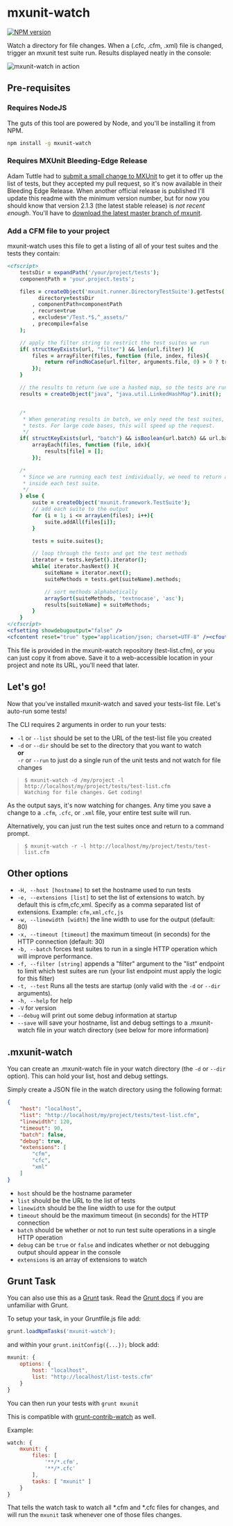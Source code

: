# mxunit-watch

[![NPM version](https://badge.fury.io/js/mxunit-watch.png)](http://badge.fury.io/js/mxunit-watch)

Watch a directory for file changes. When a (.cfc, .cfm, .xml) file is changed, trigger an mxunit test suite run. Results displayed neatly in the console:

![mxunit-watch in action](https://raw.github.com/dswitzer/mxunit-watch/master/screenshot.png)

## Pre-requisites

### Requires NodeJS

The guts of this tool are powered by Node, and you'll be installing it from NPM.

```bash
npm install -g mxunit-watch
```

### Requires MXUnit Bleeding-Edge Release

Adam Tuttle had to [submit a small change to MXUnit](https://github.com/mxunit/mxunit/pull/33) to get it to offer up the list of tests, but they accepted my pull request, so it's now available in their Bleeding Edge Release. When another official release is published I'll update this readme with the minimum version number, but for now you should know that version 2.1.3 (the latest stable release) is _not recent enough_. You'll have to [download the latest master branch of mxunit](https://github.com/mxunit/mxunit/archive/master.zip).

### Add a CFM file to your project

mxunit-watch uses this file to get a listing of all of your test suites and the tests they contain:

```cfm
<cfscript>
	testsDir = expandPath('/your/project/tests');
	componentPath = 'your.project.tests';

	files = createObject('mxunit.runner.DirectoryTestSuite').getTests(
		  directory=testsDir
		, componentPath=componentPath
		, recurse=true
		, excludes="/Test.*$,^_assets/"
		, precompile=false
	);

	// apply the filter string to restrict the test suites we run
	if( structKeyExists(url, "filter") && len(url.filter) ){
		files = arrayFilter(files, function (file, index, files){
			return reFindNoCase(url.filter, arguments.file, 0) > 0 ? true : false;
		});
	}

	// the results to return (we use a hashed map, so the tests are run in order)
	results = createObject("java", "java.util.LinkedHashMap").init();


	/*
	 * When generating results in batch, we only need the test suites, not the individual
	 * tests. For large code bases, this will speed up the request.
	 */
	if( structKeyExists(url, "batch") && isBoolean(url.batch) && url.batch ){
		arrayEach(files, function (file, idx){
			results[file] = [];
		});

	/*
	 * Since we are running each test individually, we need to return all the tests
	 * inside each test suite.
	 */
	} else {
		suite = createObject('mxunit.framework.TestSuite');
		// add each suite to the output
		for (i = 1; i <= arrayLen(files); i++){
			suite.addAll(files[i]);
		}

		tests = suite.suites();

		// loop through the tests and get the test methods
		iterator = tests.keySet().iterator();
		while( iterator.hasNext() ){
			suiteName = iterator.next();
			suiteMethods = tests.get(suiteName).methods;

			// sort methods alphabetically
			arraySort(suiteMethods, 'textnocase', 'asc');
			results[suiteName] = suiteMethods;
		}
	}
</cfscript>
<cfsetting showdebugoutput="false" />
<cfcontent reset="true" type="application/json; charset=UTF-8" /><cfoutput>#serializeJson(results)#</cfoutput><cfabort/>
```

This file is provided in the mxunit-watch repository (test-list.cfm), or you can just copy it from above. Save it to a web-accessible location in your project and note its URL, you'll need that later.

## Let's go!

Now that you've installed mxunit-watch and saved your tests-list file. Let's auto-run some tests!

The CLI requires 2 arguments in order to run your tests:

* `-l` or `--list` should be set to the URL of the test-list file you created
* `-d` or `--dir` should be set to the directory that you want to watch
\
**or**
\
`-r` or `--run` to just do a single run of the unit tests and not watch for file changes

>     $ mxunit-watch -d /my/project -l http://localhost/my/project/tests/test-list.cfm
>     Watching for file changes. Get coding!

As the output says, it's now watching for changes. Any time you save a change to a `.cfm`, `.cfc`, or `.xml` file, your entire test suite will run.

Alternatively, you can just run the test suites once and return to a command prompt.

>     $ mxunit-watch -r -l http://localhost/my/project/tests/test-list.cfm

## Other options

* `-H, --host [hostname]` to set the hostname used to run tests
* `-e, --extensions [list]` to set the list of extensions to watch.  by default this is cfm,cfc,xml.  Specify as a comma separated list of extensions.  Example: `cfm,xml,cfc,js`
* `-w, --linewidth [width]` the line width to use for the output (default: 80)
* `-x, --timeout [timeout]` the maximum timeout (in seconds) for the HTTP connection (default: 30)
* `-b, --batch` forces test suites to run in a single HTTP operation which will improve performance.
* `-f, --filter [string]` appends a "filter" argument to the "list" endpoint to limit which test suites are run (your list endpoint must apply the logic for this filter)
* `-t, --test` Runs all the tests are startup (only valid with the `-d` or `--dir` arguments).
* `-h, --help` for help
* `-V` for version
* `--debug` will print out some debug information at startup
* `--save` will save your hostname, list and debug settings to a .mxunit-watch file in your watch directory (see below for more information)

## .mxunit-watch

You can create an .mxunit-watch file in your watch directory (the `-d` or `--dir` option).  This can hold your list, host and debug settings.

Simply create a JSON file in the watch directory using the following format:

```JSON
{
	"host": "localhost",
	"list": "http://localhost/my/project/tests/test-list.cfm",
	"linewidth": 120,
	"timeout": 90,
	"batch": false,
	"debug": true,
	"extensions": [
		"cfm",
		"cfc",
		"xml"
	]
}
```

* `host` should be the hostname parameter
* `list` should be the URL to the list of tests
* `linewidth` should be the line width to use for the output
* `timeout` should be the maximum timeout (in seconds) for the HTTP connection
* `batch` should be whether or not to run test suite operations in a single HTTP operation
* `debug` can be `true` or `false` and indicates whether or not debugging output should appear in the console
* `extensions` is an array of extensions to watch

## Grunt Task

You can also use this as a [Grunt](http://gruntjs.com/) task.  Read the [Grunt docs](http://gruntjs.com/getting-started) if you are unfamiliar with Grunt.

To setup your task, in your Gruntfile.js file add:

```Javascript
grunt.loadNpmTasks('mxunit-watch');
````

and within your `grunt.initConfig({...});` block add:

```Javascript
mxunit: {
	options: {
		host: "localhost",
		list: "http://localhost/list-tests.cfm"
	}
}
```

You can then run your tests with `grunt mxunit`

This is compatible with [grunt-contrib-watch](https://www.npmjs.org/package/grunt-contrib-watch) as well.

Example:

```Javascript
watch: {
	mxunit: {
		files: [
			'**/*.cfm',
			'**/*.cfc'
		],
		tasks: [ "mxunit" ]
	}
}
```

That tells the watch task to watch all *.cfm and *.cfc files for changes, and will run the `mxunit` task whenever one of those files changes.